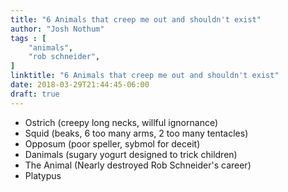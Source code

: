 ```yaml
---
title: "6 Animals that creep me out and shouldn't exist"
author: "Josh Nothum"
tags : [
    "animals",
    "rob schneider",
]
linktitle: "6 Animals that creep me out and shouldn't exist"
date: 2018-03-29T21:44:45-06:00
draft: true
---
```


* Ostrich (creepy long necks, willful ignornance)
* Squid (beaks, 6 too many arms, 2 too many tentacles)
* Opposum (poor speller, sybmol for deceit)
* Danimals (sugary yogurt designed to trick children)
* The Animal (Nearly destroyed Rob Schneider's career)
* Platypus
